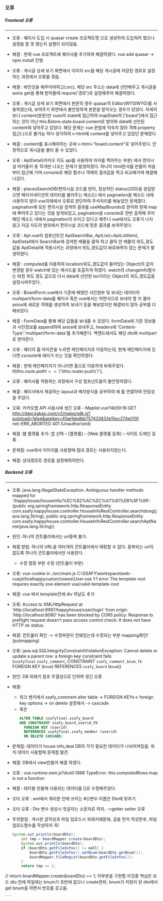### 오류 

##### Frontend 오류
---
- 오류 : 퀘이사 도입 시 quasar create 프로젝트명 으로 생성하여 도입하려 했으나 설정을 잘 못 했는지 실행이 되지않음.
- 해결 : 현재 vue 프로젝트에 퀘이사를 추가하여 해결하였다. vue add quasar -> npm install 진행


- 오류 : 게시글 상세 보기 화면에서 이미지 src를 해당 게시글에 저장된 경로로 설정하는 과정에서 오류를 겪음.
- 해결 : 바인딩을 해주어야하고(:src), 해당 src 주소는 data에 선언해주고 게시글을 axios get을 통해 받아올때
 require('경로')로 설정해주어 해결하였다.

- 오류 : 게시글 상세 보기 화면에서 본문의 경우 quasar의  Editor(WYSIWYG)를 사용하였는데, 보여주기 화면에서
	불안정하게 본문을 받아오는 경우가 있었다. 자세히 보니 content(본문)만 vuex의 state에 접근하여
	mapState의 ['board']에서 접근하는 것이 아닌 this.$store.state.board.content로 받아와 data에 선언된
	content에 넣어주고 있었다.
	해당 문제는 vue 문법에 익숙치 않아 객체 property접근(.)으로 불가능 하다 생각하여  v-html에 content를 넣어주고 있었던 문제였다. 
- 해결 : content를 표시해야하는 곳에 v-html="board.content"로 넣어주었다. 안정적으로 게시글을 불러 올 수 있었다.

- 오류 : AptDetail(카카오 지도 api를 사용하여 마커를 찍어주는 부분) 에서 편의시설 마커들이 총 15개만 나오는 문제가 발생하였다.
	하나의 html문서를 만들어 처음부터 접근해 가며 console로 해당 함수나 객체의 결과값을 찍고 비교해가며 해결해나갔다. 
- 해결 : placesSearchDB(편의시설 코드를 받아, 정상적인 status(200)을 응답받으면 페이지네이션의 데이터를 불러주는 메소드)
	에서 pagination을 메소드 내에 사용하지 않아 vue자체에서 오류로 판단하여 주석처리를 해놓았던 문제였다.
	pagination에 모든 편의시설 검색의 결과를 useMapBounds로 받아와 현재 map에 뿌려주고 있다는 것을 
	알게되었고, pagination을 console로 한번 출력해 주어 해당 메소드 내에서 pagination이 쓰이고 있다고 해주니
	vue에서도 오류가 나지 않고 지금 지도의 범위에서 편의시설 코드에 맞춘 결과를 보여주었다.


- 오류 : Apt.vue의 컴포넌트인 AptSearchBar, AptList(+AptListItem), AptDetail에서 SearchBar에 검색한 매물을 클릭 하고
	클릭 한 매물의 위도,경도 값을 AptDetail에 적용시키는 과정에서 위도,경도값이 바로바뀌지 않는 문제가 발생하였다.
- 해결 : computed를 이용하여 location(위도,경도값이 들어있는 Object)의 값이 변경될 경우 watch에 있는 메서드를 호출하게 하였다.
	watch의 changeInfo함수는 바뀐 위도 경도 값으로 다시 data에 선언된 loc이라는 Object의 위도,경도값을 설정시켜주었다.


- 오류 : BoardForm.vue에서 기존에 배웠던 사진첨부 및 보내는 데이터의 multipart/form-data를 퀘이사 혹은 vue에서는 
어떤식으로 보내야 할 지 몰라 axios에 새로운 객체를 생성하여 보내기 등을 해보았지만 해결되지 않아
공부를 더 해보았다.
- 해결 : FormData를 통해 해당 값들을 보내줄 수 있었다. formData에 기존 정보들과 사진정보를 append하여 
axios에 보내주고, headers에 'Content-Type':'multipart/form-data'를 추가해준다. 백엔드에서도 해당 dto와 multipart로 받아준다.

- 오류 : 헤더의 홈 아이콘을 누르면 메인페이지로 이동하는데, 현재 메인페이지에 있다면 console에 에러가 뜨는 것을 확인하였다.
- 해결 : 현재 메인페이지가 아니라면 홈으로 이동하게 바꿔주었다.
         if(this.$route.path !=='/') this.$router.push('/');

- 오류 : 퀘이사를 적용하는 과정에서 구성 컴포넌트들이 불안정하였다.
- 해결 : 퀘이사에서 제공하는 layout과 배치방식을 공부하여 <q-layout><q-page-container><q-page>에 <router-view>를 
연결하여 안정성을 주었다.

- 오류: 카카오맵 API 사용시에 생긴 오류
        - Maplist.vue?4b59:16 GET http://dapi.kakao.com/v2/maps/sdk.js?autoload=false&appkey=41ae1dedbb757433833e15ec274e010f net::ERR_ABORTED 401 (Unauthorized)
- 해결 :웹 플랫폼 추가: 앱 선택 – [플랫폼] – [Web 플랫폼 등록] – 사이트 도메인 등록

- 문제점: vue에서 이미지를 사용할때 절대 경로는 사용되지않는다.
- 해결: 상대경로로 경로를 설정해줘야한다.
##### Backend 오류
---
- 오류: java.lang.IllegalStateException: Ambiguous handler methods mapped for '/happyhouse/houseinfo/%EC%82%AC%EC%A7%81%EB%8F%99': {public org.springframework.http.ResponseEntity com.ssafy.happyhouse.controller.HouseInfoRestController.searchdong(java.lang.String), public org.springframework.http.ResponseEntity com.ssafy.happyhouse.controller.HouseInfoRestController.searchAptName(java.lang.String)}
- 원인 :하나의 컨트롤러에서는 url중복 불가.
- 해결 방법: 하나의 URL을 여러개의 콘트롤러에서 매핑할 수 없다. 중복되는 url이 없도록 하나의 콘트롤러에서만 사용한다.
    - 수정 맵핑 부분 수정 (컨트롤러 부분)

- 오류: vue-cookie in ./src/main.js
C:\SSAFY\workspace\web-vuejs\finalhappyvue\src\views\User.vue
  1:1   error    The template root requires exactly one element  vue/valid-template-root
- 해결: vue 에서 template안에 div 하날도 추가

- 오류: Access to XMLHttpRequest at 'http://localhost:9997/happyhouse/user/login' from origin 'http://localhost:8080' has been blocked by CORS policy: Response to preflight request doesn't pass access control check: It does not have HTTP ok status.
- 해결: 컨트롤러 확인 -> 수정부문이 안돼었는데 수정되는 부분 mapping확인! (putmapping)

- 오류: java.sql.SQLIntegrityConstraintViolationException: Cannot delete or update a parent row: a foreign key constraint fails (`ssafyfinal`.`ssafy_comment`, CONSTRAINT `ssafy_comment_bnum_fk` FOREIGN KEY (`bnum`) REFERENCES `ssafy_board` (`bnum`))
- 원인: DB 외래키 참조 무결성으로 인하여 생긴 오류
- 해결:
    - 워크 벤치에서 ssafy_comment alter table -> FOREIGN KEYs-> foreign key options -> on delete 설정에서 -> cascade 
    - 혹은
        ```sql
        ALTER TABLE ssafyfinal.ssafy_board 
        ADD CONSTRAINT ssafy_board_userid_FK
          FOREIGN KEY (userid)
          REFERENCES ssafyfinal.ssafy_member (userid)
          ON DELETE CASCADE;
        ```
- 문제점: 데이터가 house info,deal DB의 각각 필요한 데이터가 나뉘어져있음. 위치 데이터 사용할때 문제점 발견  
- 해결: DB에서 view만들어 해결 하였다.
  
- 오류 : vue.runtime.esm.js?dce0:1888 TypeError: this.computedRows.map is not a function
- 해결 : 테이블 만들때 사용되는 데이터를 []로  수정해주었다.

- 오타 오류 : xml에서 쿼리문 안에 쓰이는 #{}변수 이름은 Dto에 맞추기
- 오타 오류 : Dto 변수 생성시 첫글자는 소문자로 하자. ->getter setter 오류

- 주의할점 : 게시판 글작성과 파일 업로드시 외래키때문에, 글을 먼저 작성한후, 파일업로드함수를 작성하자 꼭!
    ```java
    System.out.println(boardDto);
		int tmp = boardMapper.create(boardDto);
		System.out.println(boardDto);
		if (boardDto.getFileInfos() != null) {
			boardDto.getFileInfos().setBnum(boardDto.getBnum());
			boardMapper.fileRegist(boardDto.getFileInfos());
		}
		return tmp == 1;
//		return boardMapper.create(boardDto) == 1;
이부분을 구현함 이것중 핵심은 보드 dto 안에 파일에는 bnum가 초반에 없으니 create한뒤, bnum가 저장이 된 
dto에서 get bnum을 하면서 번호를 갖고옴.

    ```